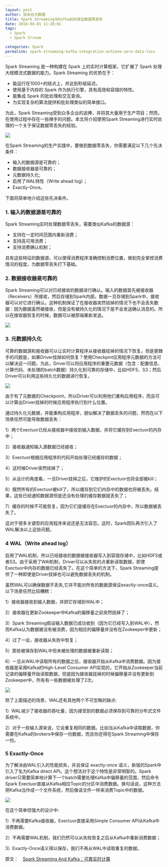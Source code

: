 ```yaml
---
layout: post
author: 加米谷大数据
title: Spark Streaming与Kafka如何保证数据零丢失
date: 2018-04-01 11:28:01
tags:
  - Spark
  - Spark Stream

categories: Spark
permalink: spark-streaming-kafka-integration-achieve-zero-data-loss
---
```


Spark Streaming 是一种构建在 Spark 上的实时计算框架，它扩展了 Spark 处理大规模流式数据的能力。Spark Streaming 的优势在于：
- 能运行在1000+的结点上，并达到秒级延迟。
- 使用基于内存的 Spark 作为执行引擎，具有高效和容错的特性。
- 能集成 Spark 的批处理和交互查询。
- 为实现复杂的算法提供和批处理类似的简单接口。

为此，Spark Streaming受到众多企业的追捧，并将其大量用于生产项目；然而，在使用过程中存在一些辣手的问题。本文将介绍使用Spark Streaming进行实时处理的一个关于保证数据零丢失的经验。

![](https://github.com/sjf0115/PubLearnNotes/blob/master/image/Spark/spark-streaming-kafka-integration-achieve-zero-data-loss-1.jpg?raw=true)

在Spark Streaming的生产实践中，要做到数据零丢失，你需要满足以下几个先决条件：
- 输入的数据源是可靠的；
- 数据接收器是可靠的；
- 元数据持久化;
- 启用了WAL特性（Write ahead log）；
- Exactly-Once。

下面将简单地介绍这些先决条件。

### 1. 输入的数据源是可靠的

Spark Streaming实时处理数据零丢失，需要类似Kafka的数据源：
- 支持在一定时间范围内重新消费；
- 支持高可用消费；
- 支持消费确认机制；

具有这些特征的数据源，可以使得消费程序准确控制消费位置，做到完全掌控消费情况的程度，为数据零丢失打下基础。

### 2. 数据接收器是可靠的

Spark Streaming可以对已经接收的数据进行确认。输入的数据首先被接收器（Receivers）所接收，然后存储到Spark内部。数据一旦存储到Spark中，接收器可以对它进行确认。这种机制保证了在接收器突然挂掉的情况下也不会丢失数据：因为数据虽然被接收，但是没有被持久化的情况下是不会发送确认消息的。所以在接收器恢复的时候，数据可以被原端重新发送。

![](https://github.com/sjf0115/PubLearnNotes/blob/master/image/Spark/spark-streaming-kafka-integration-achieve-zero-data-loss-2.jpg?raw=true)

### 3. 元数据持久化

可靠的数据源和接收器可以让实时计算程序从接收器挂掉的情况下恢复。但是更棘手的问题是，如果Driver挂掉如何恢复？使用Checkpint应用程序元数据的方法可以解决这一问题。为此，Driver可以将应用程序的重要元数据（包含：配置信息、计算代码、未处理的batch数据）持久化到可靠的存储中，比如HDFS、S3；然后Driver可以利用这些持久化的数据进行恢复。

![](https://github.com/sjf0115/PubLearnNotes/blob/master/image/Spark/spark-streaming-kafka-integration-achieve-zero-data-loss-3.jpg?raw=true)

由于有了元数据的Checkpoint，所以Driver可以利用他们重构应用程序，而且可以计算出Driver挂掉的时候应用程序执行到什么位置。

通过持久化元数据，并能重构应用程序，貌似解决了数据丢失的问题，然而在以下场景任然可能导致数据丢失：

1）两个Exectuor已经从接收器中接收到输入数据，并将它缓存到Exectuor的内存中；

2）接收器通知输入源数据已经接收；

3）Exectuor根据应用程序的代码开始处理已经缓存的数据；

4）这时候Driver突然挂掉了；

5）从设计的角度看，一旦Driver挂掉之后，它维护的Exectuor也将全部被kill；

6）既然所有的Exectuor被kill了，所以缓存到它们内存中的数据也将被丢失。结果，这些已经通知数据源但是还没有处理的缓存数据就丢失了；

7）缓存的时候不可能恢复，因为它们是缓存在Exectuor的内存中，所以数据被丢失了。

这对于很多关键型的应用程序来说还是无法容忍。这时，Spark团队再次引入了WAL解决以上这些问题。

### 4 WAL（Write ahead log）

启用了WAL机制，所以已经接收的数据被接收器写入到容错存储中，比如HDFS或者S3。由于采用了WAl机制，Driver可以从失败的点重新读取数据，即使Exectuor中内存的数据已经丢失了。在这个简单的方法下，Spark Streaming提供了一种即使是Driver挂掉也可以避免数据丢失的机制。

虽然WAL可以确保数据不丢失,它并不能对所有的数据源保证exactly-once语义。以下场景任然比较糟糕：

1）接收器接收到输入数据，并把它存储到WAL中；

2）接收器在更新Zookeeper中Kafka的偏移量之前突然挂掉了；

3）Spark Streaming假设输入数据已成功收到（因为它已经写入到WAL中），然而Kafka认为数据被没有被消费，因为相应的偏移量并没有在Zookeeper中更新；

4）过了一会，接收器从失败中恢复；

5）那些被保存到WAL中但未被处理的数据被重新读取；

6）一旦从WAL中读取所有的数据之后，接收器开始从Kafka中消费数据。因为接收器是采用Kafka的High-Level Consumer API实现的，它开始从Zookeeper当前记录的偏移量开始读取数据，但是因为接收器挂掉的时候偏移量并没有更新到Zookeeper中，所有有一些数据被处理了2次。

![](https://github.com/sjf0115/PubLearnNotes/blob/master/image/Spark/spark-streaming-kafka-integration-achieve-zero-data-loss-4.jpg?raw=true)

除了上面描述的场景，WAL还有其他两个不可忽略的缺点:

1）WAL减少了接收器的吞吐量，因为接受到的数据必须保存到可靠的分布式文件系统中。

2）对于一些输入源来说，它会重复相同的数据。比如当从Kafka中读取数据，你需要在Kafka的brokers中保存一份数据，而且你还得在Spark Streaming中保存一份。

### 5 Exactly-Once

为了解决由WAL引入的性能损失，并且保证 exactly-once 语义，新版的Spark中引入了名为Kafka direct API。这个想法对于这个特性是非常明智的。Spark driver只需要简单地计算下一个batch需要处理Kafka中偏移量的范围，然后命令Spark Exectuor直接从Kafka相应Topic的分区中消费数据。换句话说，这种方法把Kafka当作成一个文件系统，然后像读文件一样来消费Topic中的数据。

![](https://github.com/sjf0115/PubLearnNotes/blob/master/image/Spark/spark-streaming-kafka-integration-achieve-zero-data-loss-5.jpg?raw=true)

在这个简单但强大的设计中:

1）不再需要Kafka接收器，Exectuor直接采用Simple Consumer API从Kafka中消费数据。

2）不再需要WAL机制，我们仍然可以从失败恢复之后从Kafka中重新消费数据；

3）Exactly-Once语义得以保存，我们不再从WAL中读取重复的数据。


原文：　[Spark Streaming And Kafka：可靠实时计算](https://www.toutiao.com/a6513864038332498435/?tt_from=weixin&utm_campaign=client_share&timestamp=1523321861&app=news_article&utm_source=weixin&iid=26380623414&utm_medium=toutiao_android&wxshare_count=1)
